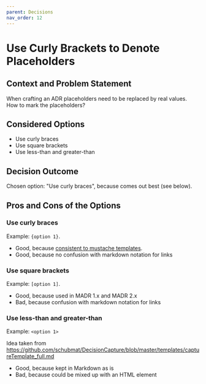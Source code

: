 ```yaml
---
parent: Decisions
nav_order: 12
---
```

# Use Curly Brackets to Denote Placeholders

## Context and Problem Statement

When crafting an ADR placeholders need to be replaced by real values.
How to mark the placeholders?

## Considered Options

* Use curly braces
* Use square brackets
* Use less-than and greater-than

## Decision Outcome

Chosen option: "Use curly braces", because comes out best (see below).

## Pros and Cons of the Options

### Use curly braces

Example: `{option 1}`.

* Good, because [consistent to mustache templates](https://krasimirtsonev.com/blog/article/markdown-smart-placeholders).
* Good, because no confusion with markdown notation for links

### Use square brackets

Example: `[option 1]`.

* Good, because used in MADR 1.x and MADR 2.x
* Bad, because confusion with markdown notation for links

### Use less-than and greater-than

Example: `<option 1>`

Idea taken from <https://github.com/schubmat/DecisionCapture/blob/master/templates/captureTemplate_full.md>

* Good, because kept in Markdown as is
* Bad, because could be mixed up with an HTML element

